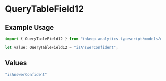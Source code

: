 # QueryTableField12

## Example Usage

```typescript
import { QueryTableField12 } from "inkeep-analytics-typescript/models/operations";

let value: QueryTableField12 = "isAnswerConfident";
```

## Values

```typescript
"isAnswerConfident"
```